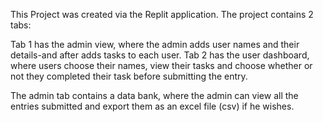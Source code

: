 This Project was created via the Replit application. The project contains 2 tabs:

Tab 1 has the admin view, where the admin adds user names and their details-and after adds tasks to each user.
Tab 2 has the user dashboard, where users choose their names, view their tasks and choose whether or not they completed their task before submitting the entry.

The admin tab contains a data bank, where the admin can view all the entries submitted and export them as an excel file (csv) if he wishes.
